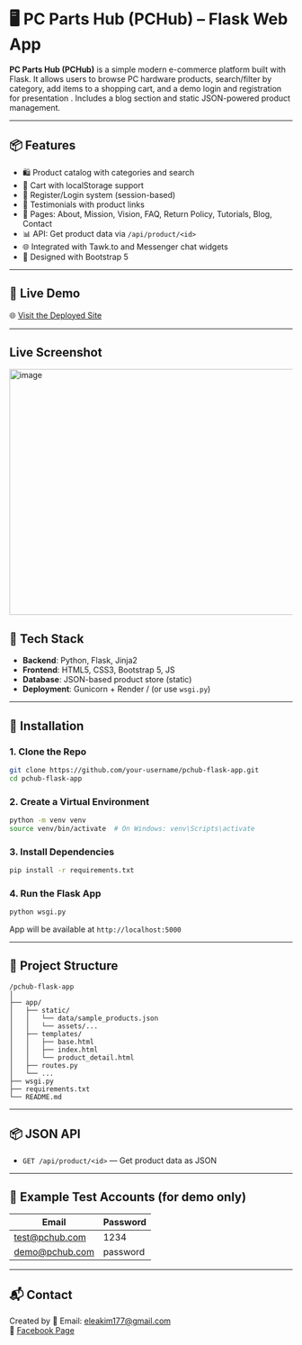
# 🖥️ PC Parts Hub (PCHub) – Flask Web App

**PC Parts Hub (PCHub)** is a simple modern e-commerce platform built with Flask. It allows users to browse PC hardware products, search/filter by category, add items to a shopping cart, and a demo login and registration for presentation . Includes a blog section and static JSON-powered product management.

---

## 📦 Features

- 🛍️ Product catalog with categories and search
- 🛒 Cart with localStorage support
- 👤 Register/Login system (session-based)
- 🧾 Testimonials with product links
- 📄 Pages: About, Mission, Vision, FAQ, Return Policy, Tutorials, Blog, Contact
- 📊 API: Get product data via `/api/product/<id>`
- 🌐 Integrated with Tawk.to and Messenger chat widgets
- 🔧 Designed with Bootstrap 5

---

## 🚀 Live Demo

🌐 [Visit the Deployed Site](https://pchub-sia-webproj.onrender.com/)

---
## Live Screenshot
<img width="949" height="437" alt="image" src="https://github.com/user-attachments/assets/ef43bb9a-1ed1-4db3-9816-0b23d67e94d1" />


## 🧰 Tech Stack

- **Backend**: Python, Flask, Jinja2
- **Frontend**: HTML5, CSS3, Bootstrap 5, JS
- **Database**: JSON-based product store (static)
- **Deployment**: Gunicorn + Render / (or use `wsgi.py`)

---

## 🔧 Installation

### 1. Clone the Repo

```bash
git clone https://github.com/your-username/pchub-flask-app.git
cd pchub-flask-app
```

### 2. Create a Virtual Environment

```bash
python -m venv venv
source venv/bin/activate  # On Windows: venv\Scripts\activate
```

### 3. Install Dependencies

```bash
pip install -r requirements.txt
```

### 4. Run the Flask App

```bash
python wsgi.py
```

App will be available at `http://localhost:5000`

---

## 📁 Project Structure

```
/pchub-flask-app
│
├── app/
│   ├── static/
│   │   └── data/sample_products.json
│   │   └── assets/...
│   ├── templates/
│   │   ├── base.html
│   │   ├── index.html
│   │   └── product_detail.html
│   ├── routes.py
│   └── ...
├── wsgi.py
├── requirements.txt
└── README.md
```

---

## 📦 JSON API

- `GET /api/product/<id>` — Get product data as JSON

---

## 🧪 Example Test Accounts (for demo only)

| Email                | Password  |
|---------------------|-----------|
| test@pchub.com      | 1234      |
| demo@pchub.com      | password  |

---

## 📬 Contact

Created by 
📧 Email: eleakim177@gmail.com  
🔗 [Facebook Page](https://www.facebook.com/profile.php?id=61575747562680)
